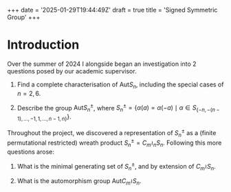 +++
date = '2025-01-29T19:44:49Z'
draft = true
title = 'Signed Symmetric Group'
+++


# Introduction

Over the summer of 2024 I alongside  began an investigation into 2 questions posed by our academic supervisor.

1. Find a complete characterisation of $\mathrm{Aut}S_n$, including the special cases of $n = 2,6$.

2. Describe the group $\mathrm{Aut}S_n^{\pm}$, where $S_n^\pm = \left\{ \alpha(a) = \alpha(-a) \mid \alpha \in S_{\{-n, -(n-1), \dots, -1, 1, \dots, n-1, n\}} \right\}$.

Throughout the project, we discovered a representation of $S_n^\pm$ as a (finite permutational restricted) wreath product $S_n^\pm = C_m \wr_n S_n$. Following this more questions arose: 

1. What is the minimal generating set of $S_n^\pm$, and by extension of $C_m \wr S_n$.

2. What is the automorphism group $\mathrm{Aut}C_m \wr S_n$.



